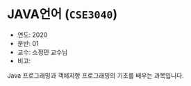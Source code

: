 # JAVA언어 (`CSE3040`)

* 연도: 2020
* 분반: 01
* 교수: 소정민 교수님
* 비고:

Java 프로그래밍과 객체지향 프로그래밍의 기초를 배우는 과목입니다.
